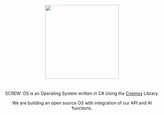 <div align="center">
<img width="240px" src="https://api.screwltd.com/v3/cloud/storage/get/os.png"> 
<h1></h1>
<p>SCREW: OS is an Operating System written in C# Using the <a href="https://github.com/CosmosOS/Cosmos">Cosmos</a> Library.</p>
<p>We are building an open source OS with integration of our API and AI functions.</p>
</div>

